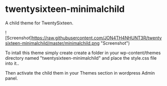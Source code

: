 # twentysixteen-minimalchild
A child theme for TwentySixteen. 

![Screenshot]https://raw.githubusercontent.com/JON4TH4NHUNT3R/twentysixteen-minimalchild/master/minimalchild.png "Screenshot")

To intall this theme simply create create a folder in your wp-content/themes directory named "twentysixteen-minimalchild" and place the style.css file into it.. 

Then activate the child them in your Themes section in wordpress Admin panel. 

